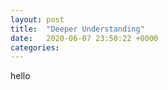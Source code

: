 ```yaml
---
layout: post
title:  "Deeper Understanding"	
date:   2020-06-07 23:50:22 +0000
categories: 	
---
```

hello